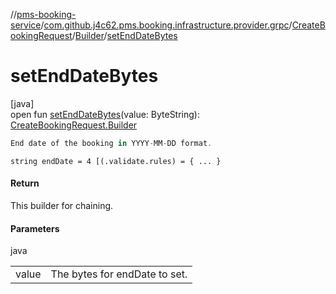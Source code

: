 //[pms-booking-service](../../../../index.md)/[com.github.j4c62.pms.booking.infrastructure.provider.grpc](../../index.md)/[CreateBookingRequest](../index.md)/[Builder](index.md)/[setEndDateBytes](set-end-date-bytes.md)

# setEndDateBytes

[java]\
open fun [setEndDateBytes](set-end-date-bytes.md)(value: ByteString): [CreateBookingRequest.Builder](index.md)

```kotlin
End date of the booking in YYYY-MM-DD format.

```

`string endDate = 4 [(.validate.rules) = { ... }`

#### Return

This builder for chaining.

#### Parameters

java

| | |
|---|---|
| value | The bytes for endDate to set. |
